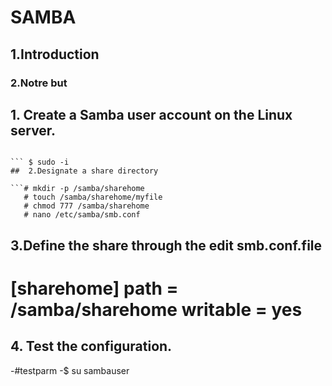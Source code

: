 # SAMBA

## 1.Introduction

### 2.Notre but 


## 1. Create a Samba user account on the Linux server. 

``` $ sudo apt-get update
```
``` $ sudo apt-get install samba
``` $ sudo -i 
##  2.Designate a share directory 

```# mkdir -p /samba/sharehome 
   # touch /samba/sharehome/myfile
   # chmod 777 /samba/sharehome
   # nano /etc/samba/smb.conf
```

##  3.Define the share through the edit smb.conf.file

# [sharehome] path = /samba/sharehome writable = yes

## 4. Test the configuration. 

-#testparm
-$ su sambauser









